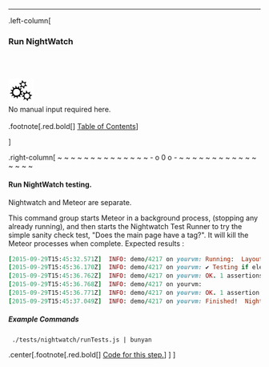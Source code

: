 ---
.left-column[
  ### Run NightWatch
  <br /><br /><div class="input_type_indicator"><img src="./fragments/loader.gif" /><br />No manual input required here.</div><br />
.footnote[.red.bold[] [Table of Contents](./)] 
<!-- H -->]
.right-column[
~ ~ ~ ~ ~ ~ ~ ~ ~ ~ ~ ~ ~ ~ - o 0 o - ~ ~ ~ ~ ~ ~ ~ ~ ~ ~ ~ ~ ~ ~ ~ ~

#### Run NightWatch testing.

Nightwatch and Meteor are separate.

This command group starts Meteor in a background process, (stopping any already running), and then starts the Nightwatch Test Runner to try the simple sanity check test, "Does the main page have a <body> tag?".  It will kill the Meteor processes when complete.  Expected results :
```ruby
[2015-09-29T15:45:32.571Z]  INFO: demo/4217 on yourvm: Running:  Layout and Static Pages
[2015-09-29T15:45:36.170Z]  INFO: demo/4217 on yourvm: ✔ Testing if element <body> is present.
[2015-09-29T15:45:36.762Z]  INFO: demo/4217 on yourvm: OK. 1 assertions passed. (4.189s)
[2015-09-29T15:45:36.768Z]  INFO: demo/4217 on yourvm:
[2015-09-29T15:45:36.771Z]  INFO: demo/4217 on yourvm: OK. 1 assertion passed. (4.912s)
[2015-09-29T15:45:37.049Z]  INFO: demo/4217 on yourvm: Finished!  Nightwatch ran all the tests!
```


##### Example Commands
```terminal
 ./tests/nightwatch/runTests.js | bunyan
```
<!-- B -->
.center[.footnote[.red.bold[] <a href="https://github.com/martinhbramwell/Meteor-CI-Tutorial/blob/master/Tutorial06_CloudContinuousIntegration/CloudContinuousIntegration_functions.sh#L81" target="_blank">Code for this step.</a>] ]
]
